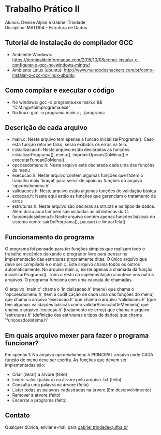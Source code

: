 # Trabalho Prático II

Alunos: Denise Alpim e Gabriel Trindade <br />
Disciplina: MATD04 - Estrutura de Dados <br />

## Tutorial de instalação do compilador GCC
	
* Ambiente Windows: https://terminaldeinformacao.com/2015/10/08/como-instalar-e-configurar-o-gcc-no-windows-mingw/
* Ambiente Linux (ubuntu): http://www.mundodoshackers.com.br/como-instalar-o-gcc-no-linux-ubuntu

## Como compilar e executar o código

* No windows: gcc -o programa.exe main.c && "C:Mingw\bin\programa.exe"
* No linux: gcc -o programa main.c ; ./programa

## Descrição de cada arquivo

* main.c: Neste arquivo tem apenas a funcao inicializarPrograma(). Caso esta função retorne falso, serão exibidos os erros na tela.
* inicializacao.h: Neste arquivo estão declaradas as funções: inicializarPrograma(), menu(), imprimirOpcoesDoMenu() e executarFuncaoDoMenu()
* opcoesdomenu.h: Neste arquivo está declarada cada uma das funções do menu
* execucao.h: Neste arquivo contém algumas funções que fazem o trabalho mais 'braçal' para servir de apoio às funções do arquivo 'opcoesdomenu.h'
* validacoes.h: Neste arquivo estão algumas funções de validação básica
* excecao.h: Neste aqui estão as funções que gerenciam o tratamento de erros
* estruturas.h: Neste arquivo são declaras as structs e os tipos de dados. Além disso aqui também são incluidas as bibliotecas do C.
* funcoesdosistema.h: Neste arquivo contém apenas funções básicas do sistema como: sairDoPrograma(), pausar() e limparTela()

## Funcionamento do programa

O programa foi pensado para ter funções simples que realizam todo o trabalho mecânico deixando o progrador livre para pensar na implementação das estruturas propriamente ditas.
O único arquivo que deve ser compilado é o main.c. Este arquivo chama todos os outros automaticamente. No arquivo main.c, existe apenas a chamada da função inicializarPrograma(). Todo o resto da implementação acontece nos outros arquivos. O programa funciona com uma cascata de chamadas.

O arquivo 'main.c' chama o 'inicializacao.h' (menu) que chama o 'opcoesdomenu.h' (tem a codificação de cada uma das funções do menu) que chama o arquivo 'execucao.h' que chama o arquivo 'validacoes.h' (que tem algumas validações básicas como validarAlocacaoDeMemoria) que chama o arquivo 'excecao.h' (tratamento de erros) que chama o arquivo 'estruturas.h' (definição das estruturas e tipos de dados) que chama 'funcoesdosistema.h'

## Em quais arquivo mexer para fazer o programa funcionar?

Em apenas 1: No arquivo opcoesdomenu.h PRINCIPAL arquivo onde CADA função do menu deve ser escrita. As funções que devem ser implementadas são:

* Criar (zerar) a árvore (feito)
* Inserir valor (palavra) na árvore pelo arquivo .txt (feito)
* Consulta uma palavra na árvore (feito)
* Listar todas as palavras cadastradas na árvore (Em desenvolvimento)
* Remover a árvore (feito)
* Encerrar o programa (feito)

## Contato

Qualquer dúvida, enviar e-mail para gabriel.trindade@ufba.br

